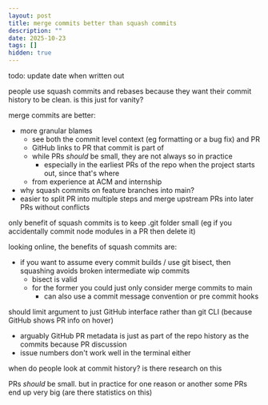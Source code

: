 ```yaml
---
layout: post
title: merge commits better than squash commits
description: ""
date: 2025-10-23
tags: []
hidden: true
---
```


todo: update date when written out

people use squash commits and rebases because they want their commit history to be clean. is this just for vanity?

merge commits are better: 

- more granular blames
  - see both the commit level context (eg formatting or a bug fix) and PR
  - GitHub links to PR that commit is part of
  - while PRs *should* be small, they are not always so in practice
    - especially in the earliest PRs of the repo when the project starts out, since that's where
  - from experience at ACM and internship
- why squash commits on feature branches into main?
- easier to split PR into multiple steps and merge upstream PRs into later PRs without conflicts

only benefit of squash commits is to keep .git folder small (eg if you accidentally commit node modules in a PR then delete it)

looking online, the benefits of squash commits are: 

- if you want to assume every commit builds / use git bisect, then squashing avoids broken intermediate wip commits
  - bisect is valid
  - for the former you could just only consider merge commits to main
    - can also use a commit message convention or pre commit hooks

should limit argument to just GitHub interface rather than git CLI (because GitHub shows PR info on hover)

- arguably GitHub PR metadata is just as part of the repo history as the commits because PR discussion
- issue numbers don't work well in the terminal either

when do people look at commit history? is there research on this

PRs *should* be small. but in practice for one reason or another some PRs end up very big (are there statistics on this)
